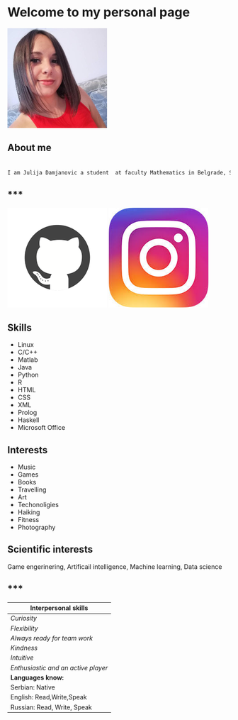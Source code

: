 # Welcome to my personal page
![slika](/images/ja.png) 


## About me

```markdown

I am Julija Damjanovic a student  at faculty Mathematics in Belgrade, Serbia.
```
## *** 
[![GitHub Logo](/images/logo_git.png)](https://github.com/Julija-Damjanovic) 
[![Instagram Logo](/images/logo_instagram.png)](https://www.instagram.com/julija.995/) 


## Skills
* Linux 
* C/C++
* Matlab 
* Java 
* Python 
* R 
* HTML 
* CSS 
* XML 
* Prolog
* Haskell
* Microsoft Office 

## Interests 
* Music 
* Games  
* Books 
* Travelling
* Art
* Techonoligies
* Haiking
* Fitness
* Photography


## Scientific interests 
Game engerinering, Artificail intelligence, Machine learning, Data science


##  ***

   **Interpersonal skills**         |
------------------------------------|                         
*Curiosity*                         |
*Flexibility*                       |
*Always ready for team work*        |   
*Kindness*                          |
*Intuitive*                         | 
*Enthusiastic and an active player* |
**Languages know:**                 |  
Serbian: Native                     | 
English: Read,Write,Speak           |
Russian: Read, Write, Speak         |






